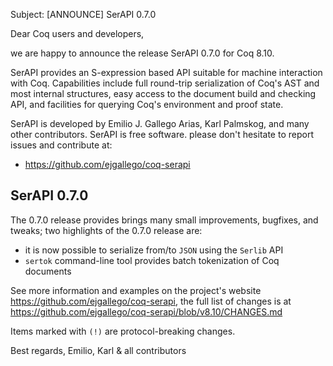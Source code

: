 Subject: [ANNOUNCE] SerAPI 0.7.0

Dear Coq users and developers,

we are happy to announce the release SerAPI 0.7.0 for Coq 8.10.

SerAPI provides an S-expression based API suitable for machine
interaction with Coq. Capabilities include full round-trip
serialization of Coq's AST and most internal structures, easy access
to the document build and checking API, and facilities for querying
Coq's environment and proof state.

SerAPI is developed by Emilio J. Gallego Arias, Karl Palmskog, and
many other contributors. SerAPI is free software. please don't
hesitate to report issues and contribute at:

- https://github.com/ejgallego/coq-serapi

## SerAPI 0.7.0

The 0.7.0 release provides brings many small improvements, bugfixes,
and tweaks; two highlights of the 0.7.0 release are:

  - it is now possible to serialize from/to `JSON` using the `Serlib` API
  - `sertok` command-line tool provides batch tokenization of Coq documents

See more information and examples on the project's website
https://github.com/ejgallego/coq-serapi, the full list of changes is
at https://github.com/ejgallego/coq-serapi/blob/v8.10/CHANGES.md

Items marked with `(!)` are protocol-breaking changes.

Best regards,
Emilio, Karl & all contributors
